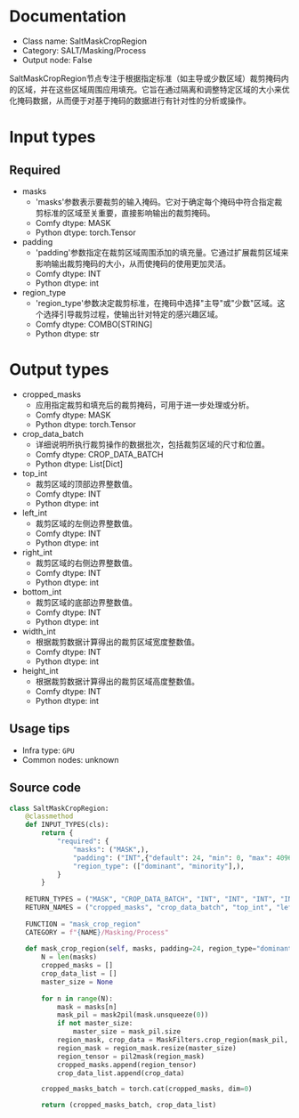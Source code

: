 
# Documentation
- Class name: SaltMaskCropRegion
- Category: SALT/Masking/Process
- Output node: False

SaltMaskCropRegion节点专注于根据指定标准（如主导或少数区域）裁剪掩码内的区域，并在这些区域周围应用填充。它旨在通过隔离和调整特定区域的大小来优化掩码数据，从而便于对基于掩码的数据进行有针对性的分析或操作。

# Input types
## Required
- masks
    - 'masks'参数表示要裁剪的输入掩码。它对于确定每个掩码中符合指定裁剪标准的区域至关重要，直接影响输出的裁剪掩码。
    - Comfy dtype: MASK
    - Python dtype: torch.Tensor
- padding
    - 'padding'参数指定在裁剪区域周围添加的填充量。它通过扩展裁剪区域来影响输出裁剪掩码的大小，从而使掩码的使用更加灵活。
    - Comfy dtype: INT
    - Python dtype: int
- region_type
    - 'region_type'参数决定裁剪标准，在掩码中选择"主导"或"少数"区域。这个选择引导裁剪过程，使输出针对特定的感兴趣区域。
    - Comfy dtype: COMBO[STRING]
    - Python dtype: str

# Output types
- cropped_masks
    - 应用指定裁剪和填充后的裁剪掩码，可用于进一步处理或分析。
    - Comfy dtype: MASK
    - Python dtype: torch.Tensor
- crop_data_batch
    - 详细说明所执行裁剪操作的数据批次，包括裁剪区域的尺寸和位置。
    - Comfy dtype: CROP_DATA_BATCH
    - Python dtype: List[Dict]
- top_int
    - 裁剪区域的顶部边界整数值。
    - Comfy dtype: INT
    - Python dtype: int
- left_int
    - 裁剪区域的左侧边界整数值。
    - Comfy dtype: INT
    - Python dtype: int
- right_int
    - 裁剪区域的右侧边界整数值。
    - Comfy dtype: INT
    - Python dtype: int
- bottom_int
    - 裁剪区域的底部边界整数值。
    - Comfy dtype: INT
    - Python dtype: int
- width_int
    - 根据裁剪数据计算得出的裁剪区域宽度整数值。
    - Comfy dtype: INT
    - Python dtype: int
- height_int
    - 根据裁剪数据计算得出的裁剪区域高度整数值。
    - Comfy dtype: INT
    - Python dtype: int


## Usage tips
- Infra type: `GPU`
- Common nodes: unknown


## Source code
```python
class SaltMaskCropRegion:
    @classmethod
    def INPUT_TYPES(cls):
        return {
            "required": {
                "masks": ("MASK",),
                "padding": ("INT",{"default": 24, "min": 0, "max": 4096, "step": 1}),
                "region_type": (["dominant", "minority"],),
            }
        }
    
    RETURN_TYPES = ("MASK", "CROP_DATA_BATCH", "INT", "INT", "INT", "INT", "INT", "INT")
    RETURN_NAMES = ("cropped_masks", "crop_data_batch", "top_int", "left_int", "right_int", "bottom_int", "width_int", "height_int")
    
    FUNCTION = "mask_crop_region"
    CATEGORY = f"{NAME}/Masking/Process"
    
    def mask_crop_region(self, masks, padding=24, region_type="dominant"):
        N = len(masks)
        cropped_masks = []
        crop_data_list = []
        master_size = None
        
        for n in range(N):
            mask = masks[n]
            mask_pil = mask2pil(mask.unsqueeze(0))
            if not master_size:
                master_size = mask_pil.size
            region_mask, crop_data = MaskFilters.crop_region(mask_pil, region_type, padding)
            region_mask = region_mask.resize(master_size)
            region_tensor = pil2mask(region_mask)
            cropped_masks.append(region_tensor)
            crop_data_list.append(crop_data)

        cropped_masks_batch = torch.cat(cropped_masks, dim=0)

        return (cropped_masks_batch, crop_data_list)

```
